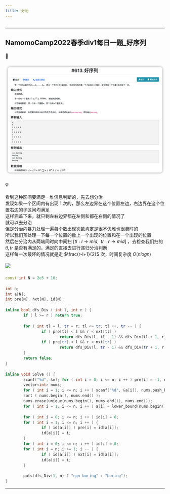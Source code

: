 ```yaml
---
title: 分治
---
```


##
<hr>

## NamomoCamp2022春季div1每日一题_好序列

#### 🔗
<a href="http://oj.daimayuan.top/problem/613">![20220326083430](https://raw.githubusercontent.com/Tequila-Avage/PicGoBeds/master/20220326083430.png)</a>

#### 💡
看到这种区间要满足一堆信息判断的，先去想分治  
发现如果一个区间内有出现 $1$ 次的，那么左边界在这个位置左边，右边界在这个位置右边的子区间均满足  
这样涵盖下来，就只剩左右边界都在左侧和都在右侧的情况了  
就可以去分治  
但是分治内暴力处理一遍每个数出现次数肯定是很不优雅也很费时的  
所以我们预处理一下每一个位置的数上一个出现的位置和在一个出现的位置  
然后在分治内从两端同时向中间扫 $[tl:l\to mid,\;\;tr:r\to mid]$ ，去检查我们扫的 $tl,tr$ 是否有满足的，满足的直接去进行递归分治判断  
这样每一次最坏的情况就是走 $\frac{r-l+1}{2}$ 次，时间复杂度 $O(nlogn)$  

#### <img src="https://img-blog.csdnimg.cn/20210713144601841.png" >
```cpp
const int N = 2e5 + 10;

int n;
int a[N];
int pre[N], nxt[N], id[N];

inline bool dfs_Div ( int l, int r ) {
        if ( l >= r ) return true;

        for ( int tl = l, tr = r; tl <= tr; tl ++, tr -- ) {
                if ( pre[tl] < l && r < nxt[tl] ) 
                        return dfs_Div(l, tl - 1) && dfs_Div(tl + 1, r);
                if ( pre[tr] < l && r < nxt[tr] ) 
                        return dfs_Div(l, tr - 1) && dfs_Div(tr + 1, r);
        }
        return false;
}

inline void Solve () {
        scanf("%d", &n); for ( int i = 0; i <= n; i ++ ) pre[i] = -1, nxt[i] = 0x3f3f3f3f;
        vector<int> nums;
        for ( int i = 1; i <= n; i ++ ) scanf("%d", &a[i]), nums.push_back(a[i]);
        sort ( nums.begin(), nums.end() );
        nums.erase(unique(nums.begin(), nums.end()), nums.end());
        for ( int i = 1; i <= n; i ++ ) a[i] = lower_bound(nums.begin(), nums.end(), a[i]) - nums.begin() + 1;

        for ( int i = 0; i <= n; i ++ ) id[i] = 0;
        for ( int i = 1; i <= n; i ++ ) {
                if ( id[a[i]] ) pre[i] = id[a[i]];
                id[a[i]] = i;
        }
        for ( int i = 0; i <= n; i ++ ) id[i] = 0;
        for ( int i = n; i >= 1; i -- ) {
                if ( id[a[i]] ) nxt[i] = id[a[i]];
                id[a[i]] = i;
        }

        puts(dfs_Div(1, n) ? "non-boring" : "boring");
}

```
<hr>
